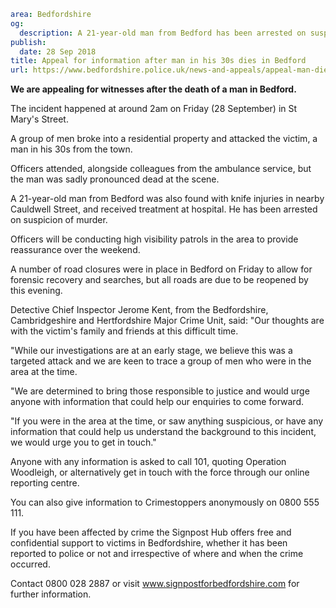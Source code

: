 ```yaml
area: Bedfordshire
og:
  description: A 21-year-old man from Bedford has been arrested on suspicion of murder.
publish:
  date: 28 Sep 2018
title: Appeal for information after man in his 30s dies in Bedford
url: https://www.bedfordshire.police.uk/news-and-appeals/appeal-man-dies-bedford-sep2018
```

**We are appealing for witnesses after the death of a man in Bedford.**

The incident happened at around 2am on Friday (28 September) in St Mary's Street.

A group of men broke into a residential property and attacked the victim, a man in his 30s from the town.

Officers attended, alongside colleagues from the ambulance service, but the man was sadly pronounced dead at the scene.

A 21-year-old man from Bedford was also found with knife injuries in nearby Cauldwell Street, and received treatment at hospital. He has been arrested on suspicion of murder.

Officers will be conducting high visibility patrols in the area to provide reassurance over the weekend.

A number of road closures were in place in Bedford on Friday to allow for forensic recovery and searches, but all roads are due to be reopened by this evening.

Detective Chief Inspector Jerome Kent, from the Bedfordshire, Cambridgeshire and Hertfordshire Major Crime Unit, said: "Our thoughts are with the victim's family and friends at this difficult time.

"While our investigations are at an early stage, we believe this was a targeted attack and we are keen to trace a group of men who were in the area at the time.

"We are determined to bring those responsible to justice and would urge anyone with information that could help our enquiries to come forward.

"If you were in the area at the time, or saw anything suspicious, or have any information that could help us understand the background to this incident, we would urge you to get in touch."

Anyone with any information is asked to call 101, quoting Operation Woodleigh, or alternatively get in touch with the force through our online reporting centre.

You can also give information to Crimestoppers anonymously on 0800 555 111.

If you have been affected by crime the Signpost Hub offers free and confidential support to victims in Bedfordshire, whether it has been reported to police or not and irrespective of where and when the crime occurred.

Contact 0800 028 2887 or visit www.signpostforbedfordshire.com for further information.
